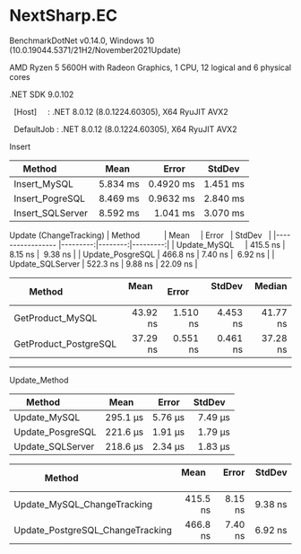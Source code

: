# NextSharp.EC

BenchmarkDotNet v0.14.0, Windows 10 (10.0.19044.5371/21H2/November2021Update)

AMD Ryzen 5 5600H with Radeon Graphics, 1 CPU, 12 logical and 6 physical cores

.NET SDK 9.0.102

  [Host]     : .NET 8.0.12 (8.0.1224.60305), X64 RyuJIT AVX2

  DefaultJob : .NET 8.0.12 (8.0.1224.60305), X64 RyuJIT AVX2

  Insert

| Method           | Mean     | Error     | StdDev   |
|----------------- |---------:|----------:|---------:|
| Insert_MySQL     | 5.834 ms | 0.4920 ms | 1.451 ms |
| Insert_PogreSQL  | 8.469 ms | 0.9632 ms | 2.840 ms |
| Insert_SQLServer | 8.592 ms |  1.041 ms | 3.070 ms |

  

Update (ChangeTracking)
| Method           | Mean     | Error   | StdDev   |
|----------------- |---------:|--------:|---------:|
| Update_MySQL     | 415.5 ns | 8.15 ns |  9.38 ns |
| Update_PosgreSQL | 466.8 ns | 7.40 ns |  6.92 ns |
| Update_SQLServer | 522.3 ns | 9.88 ns | 22.09 ns |

  

| Method                | Mean     | Error    | StdDev   | Median   |
|---------------------- |---------:|---------:|---------:|---------:|
| GetProduct_MySQL      | 43.92 ns | 1.510 ns | 4.453 ns | 41.77 ns |
| GetProduct_PostgreSQL | 37.29 ns | 0.551 ns | 0.461 ns | 37.28 ns |

------------------------------------------------------------------------

Update_Method

| Method           | Mean     | Error   | StdDev  |
|----------------- |---------:|--------:|--------:|
| Update_MySQL     | 295.1 μs | 5.76 μs | 7.49 μs |
| Update_PosgreSQL | 221.6 μs | 1.91 μs | 1.79 μs |
| Update_SQLServer | 218.6 μs | 2.34 μs | 1.83 μs |


| Method                           | Mean     | Error   | StdDev  |
|--------------------------------- |---------:|--------:|--------:|
| Update_MySQL_ChangeTracking      | 415.5 ns | 8.15 ns | 9.38 ns |
| Update_PostgreSQL_ChangeTracking | 466.8 ns | 7.40 ns | 6.92 ns |
  
